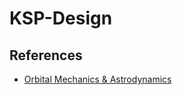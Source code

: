 # KSP-Design

## References
- [Orbital Mechanics & Astrodynamics](https://orbital-mechanics.space/intro.html)